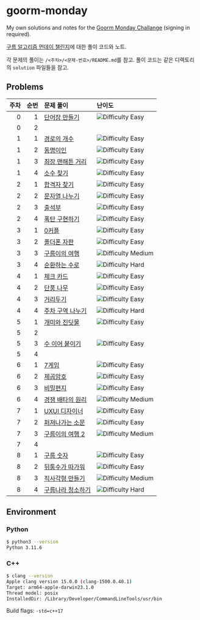 # goorm-monday

My own solutions and notes for the [Goorm Monday Challange][goorm] (signing in required).

[구름 알고리즘 먼데이 챌린지][goorm]에 대한 풀이 코드와 노트.

[goorm]: https://edu.goorm.io/learn/lecture/33428/%EC%95%8C%EA%B3%A0%EB%A6%AC%EC%A6%98-%EB%A8%BC%EB%8D%B0%EC%9D%B4-%EC%B1%8C%EB%A6%B0%EC%A7%80-%EC%8B%9C%EC%A6%8C1

각 문제의 풀이는 `/<주차>/<문제-번호>/README.md`를 참고.
풀이 코드는 같은 디렉토리의 `solution` 파일들을 참고.



## Problems

| 주차 | 순번 | 문제 풀이 | 난이도 |
| -: | -: | :- | :- |
| 0 | 1 | [단어장 만들기][w0-1] | ![Difficulty Easy](https://img.shields.io/badge/Easy-green) |
| 0 | 2 | | |
| 1 | 1 | [경로의 개수][w1-1] | ![Difficulty Easy](https://img.shields.io/badge/Easy-green) |
| 1 | 2 | [동명이인][w1-2] | ![Difficulty Easy](https://img.shields.io/badge/Easy-green) |
| 1 | 3 | [최장 맨해튼 거리][w1-3] | ![Difficulty Easy](https://img.shields.io/badge/Easy-green) |
| 1 | 4 | [소수 찾기][w1-4] | ![Difficulty Easy](https://img.shields.io/badge/Easy-green) |
| 2 | 1 | [합격자 찾기][w2-1] | ![Difficulty Easy](https://img.shields.io/badge/Easy-green) |
| 2 | 2 | [문자열 나누기][w2-2] | ![Difficulty Easy](https://img.shields.io/badge/Easy-green) |
| 2 | 3 | [출석부][w2-3] | ![Difficulty Easy](https://img.shields.io/badge/Easy-green) |
| 2 | 4 | [폭탄 구현하기][w2-4] | ![Difficulty Easy](https://img.shields.io/badge/Easy-green) |
| 3 | 1 | [0커플][w3-1] | ![Difficulty Easy](https://img.shields.io/badge/Easy-green) |
| 3 | 2 | [폴더폰 자판][w3-2] | ![Difficulty Easy](https://img.shields.io/badge/Easy-green) |
| 3 | 3 | [구름이의 여행][w3-3] | ![Difficulty Medium](https://img.shields.io/badge/Medium-yellow) |
| 3 | 4 | [순환하는 수로][w3-4] | ![Difficulty Hard](https://img.shields.io/badge/Hard-red) |
| 4 | 1 | [체크 카드][w4-1] | ![Difficulty Easy](https://img.shields.io/badge/Easy-green) |
| 4 | 2 | [단풍 나무][w4-2] | ![Difficulty Easy](https://img.shields.io/badge/Easy-green) |
| 4 | 3 | [거리두기][w4-3] | ![Difficulty Easy](https://img.shields.io/badge/Easy-green) |
| 4 | 4 | [주차 구역 나누기][w4-4] | ![Difficulty Hard](https://img.shields.io/badge/Hard-red) |
| 5 | 1 | [개미와 진딧물][w5-1] | ![Difficulty Easy](https://img.shields.io/badge/Easy-green) |
| 5 | 2 | | |
| 5 | 3 | [수 이어 붙이기][w5-3] | ![Difficulty Easy](https://img.shields.io/badge/Easy-green) |
| 5 | 4 | | |
| 6 | 1 | [7게임][w6-1] | ![Difficulty Easy](https://img.shields.io/badge/Easy-green) |
| 6 | 2 | [제곱암호][w6-2] | ![Difficulty Easy](https://img.shields.io/badge/Easy-green) |
| 6 | 3 | [비밀편지][w6-3] | ![Difficulty Easy](https://img.shields.io/badge/Easy-green) |
| 6 | 4 | [경쟁 배타의 원리][w6-4] | ![Difficulty Medium](https://img.shields.io/badge/Medium-yellow) |
| 7 | 1 | [UXUI 디자이너][w7-1] | ![Difficulty Easy](https://img.shields.io/badge/Easy-green) |
| 7 | 2 | [퍼져나가는 소문][w7-2] | ![Difficulty Easy](https://img.shields.io/badge/Easy-green) |
| 7 | 3 | [구름이의 여행 2][w7-3] | ![Difficulty Medium](https://img.shields.io/badge/Medium-yellow) |
| 7 | 4 | | |
| 8 | 1 | [구름 숫자][w8-1] | ![Difficulty Easy](https://img.shields.io/badge/Easy-green) |
| 8 | 2 | [뒤통수가 따가워][w8-2] | ![Difficulty Easy](https://img.shields.io/badge/Easy-green) |
| 8 | 3 | [직사각형 만들기][w8-3] | ![Difficulty Medium](https://img.shields.io/badge/Medium-yellow) |
| 8 | 4 | [구름나라 청소하기][w8-4] | ![Difficulty Hard](https://img.shields.io/badge/Hard-red) |

[w0-1]: ./weeks/0/1/README.md
[w1-1]: ./weeks/1/1/README.md
[w1-2]: ./weeks/1/2/README.md
[w1-3]: ./weeks/1/3/README.md
[w1-4]: ./weeks/1/4/README.md
[w2-1]: ./weeks/2/1/README.md
[w2-2]: ./weeks/2/2/README.md
[w2-3]: ./weeks/2/3/README.md
[w2-4]: ./weeks/2/4/README.md
[w3-1]: ./weeks/3/1/README.md
[w3-2]: ./weeks/3/2/README.md
[w3-3]: ./weeks/3/3/README.md
[w3-4]: ./weeks/3/4/README.md
[w4-1]: ./weeks/4/1/README.md
[w4-2]: ./weeks/4/2/README.md
[w4-3]: ./weeks/4/3/README.md
[w4-4]: ./weeks/4/4/README.md
[w5-1]: ./weeks/5/1/README.md
[w5-3]: ./weeks/5/3/README.md
[w6-1]: ./weeks/6/1/README.md
[w6-2]: ./weeks/6/2/README.md
[w6-3]: ./weeks/6/3/README.md
[w6-4]: ./weeks/6/4/README.md
[w7-1]: ./weeks/7/1/README.md
[w7-2]: ./weeks/7/2/README.md
[w7-3]: ./weeks/7/3/README.md
[w8-1]: ./weeks/8/1/README.md
[w8-2]: ./weeks/8/2/README.md
[w8-3]: ./weeks/8/3/README.md
[w8-4]: ./weeks/8/4/README.md



## Environment

### Python

```bash
$ python3 --version
Python 3.11.6
```

### C++

```bash
$ clang --version
Apple clang version 15.0.0 (clang-1500.0.40.1)
Target: arm64-apple-darwin23.1.0
Thread model: posix
InstalledDir: /Library/Developer/CommandLineTools/usr/bin
```

Build flags: `-std=c++17`

